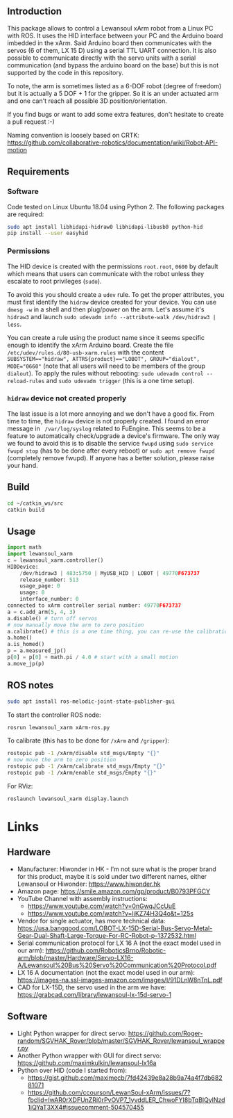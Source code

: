 ## Introduction

This package allows to control a Lewansoul xArm robot from a Linux PC with ROS.  It uses the HID interface between your PC and the Arduino board imbedded in the xArm.  Said Arduino board then communicates with the servos (6 of them, LX 15 D) using a serial TTL UART connection.  It is also possible to communicate directly with the servo units with a serial communication (and bypass the arduino board on the base) but this is not supported by the code in this repository.

To note, the arm is sometimes listed as a 6-DOF robot (degree of freedom) but it is actually a 5 DOF + 1 for the gripper.  So it is an under actuated arm and one can't reach all possible 3D position/orientation.

If you find bugs or want to add some extra features, don't hesitate to create a pull request :-)

Naming convention is loosely based on CRTK: https://github.com/collaborative-robotics/documentation/wiki/Robot-API-motion

## Requirements

### Software

Code tested on Linux Ubuntu 18.04 using Python 2.  The following packages are required:
```sh
sudo apt install libhidapi-hidraw0 libhidapi-libusb0 python-hid
pip install --user easyhid
```

### Permissions

The HID device is created with the permissions `root.root`, `0600` by default which means that users can communicate with the robot unless they escalate to root privileges (`sudo`).

To avoid this you should create a `udev` rule.  To get the proper attributes, you must first identify the `hidraw` device created for your device.  You can use `dmesg -w` in a shell and then plug/power on the arm.  Let's assume it's `hidraw3` and launch `sudo udevadm info --attribute-walk /dev/hidraw3 | less`.

You can create a rule using the product name since it seems specific enough to identify the xArm Arduino board.  Create the file
`/etc/udev/rules.d/80-usb-xarm.rules` with the content `SUBSYSTEM=="hidraw", ATTRS{product}=="LOBOT", GROUP="dialout", MODE="0660"` (note that all users will need to be members of the group `dialout`).  To apply the rules without rebooting: `sudo udevadm control --reload-rules` and `sudo udevadm trigger` (this is a one time setup).

### `hidraw` device not created properly

The last issue is a lot more annoying and we don't have a good fix.  From time to time, the `hidraw` device is not properly created.  I found an error message in ` /var/log/syslog` related to FuEngine.  This seems to be a feature to automatically check/upgrade a device's firmware.  The only way we found to avoid this is to disable the service `fwupd` using `sudo service fwupd stop` (has to be done after every reboot) or ` sudo apt remove fwupd ` (completely remove fwupd).  If anyone has a better solution, please raise your hand.

## Build

```sh
cd ~/catkin_ws/src
catkin build
```

## Usage

```python
import math
import lewansoul_xarm
c = lewansoul_xarm.controller()
HIDDevice:
    /dev/hidraw3 | 483:5750 | MyUSB_HID | LOBOT | 49770F673737
    release_number: 513
    usage_page: 0
    usage: 0
    interface_number: 0
connected to xArm controller serial number: 49770F673737
a = c.add_arm(5, 4, 3)
a.disable() # turn off servos
# now manually move the arm to zero position
a.calibrate() # this is a one time thing, you can re-use the calibration later on
a.home()
a.is_homed()
p = a.measured_jp()
p[0] = p[0] + math.pi / 4.0 # start with a small motion
a.move_jp(p)
```


## ROS notes

```sh
sudo apt install ros-melodic-joint-state-publisher-gui
```

To start the controller ROS node:
```sh
rosrun lewansoul_xarm xArm-ros.py
```

To calibrate (this has to be done for `/xArm` and `/gripper`):
```sh
rostopic pub -1 /xArm/disable std_msgs/Empty "{}"
# now move the arm to zero position
rostopic pub -1 /xArm/calibrate std_msgs/Empty "{}"
rostopic pub -1 /xArm/enable std_msgs/Empty "{}"
```

For RViz:
```sh
roslaunch lewansoul_xarm display.launch
```

# Links

## Hardware
* Manufacturer: Hiwonder in HK - I’m not sure what is the proper brand for this product, maybe it is sold under two different names, either Lewansoul or Hiwonder: https://www.hiwonder.hk 
* Amazon page: https://smile.amazon.com/gp/product/B0793PFGCY
* YouTube Channel with assembly instructions:
  * https://www.youtube.com/watch?v=0nGwqJCcUuE
  * https://www.youtube.com/watch?v=IjKZ74H3Q4o&t=125s
* Vendor for single actuator, has more technical data: https://usa.banggood.com/LOBOT-LX-15D-Serial-Bus-Servo-Metal-Gear-Dual-Shaft-Large-Torque-For-RC-Robot-p-1372532.html
* Serial communication protocol for LX 16 A (not the exact model used in our arm): https://github.com/RoboticsBrno/Robotic-arm/blob/master/Hardware/Servo-LX16-A/Lewansoul%20Bus%20Servo%20Communication%20Protocol.pdf
* LX 16 A documentation (not the exact model used in our arm): https://images-na.ssl-images-amazon.com/images/I/91DLnW8nTnL.pdf
* CAD for LX-15D, the servo used in the arm we have: https://grabcad.com/library/lewansoul-lx-15d-servo-1

## Software
* Light Python wrapper for direct servo: https://github.com/Roger-random/SGVHAK_Rover/blob/master/SGVHAK_Rover/lewansoul_wrapper.py
* Another Python wrapper with GUI for direct servo: https://github.com/maximkulkin/lewansoul-lx16a
* Python over HID (code I started from):
  * https://gist.github.com/maximecb/7fd42439e8a28b9a74a4f7db68281071
  * https://github.com/ccourson/LewanSoul-xArm/issues/7?fbclid=IwAR0rXDFUnZRi0rPvOVP7_1yvddLER_ChwoFYI8bTqBlQylNzd1iQYaT3XX4#issuecomment-504570455




